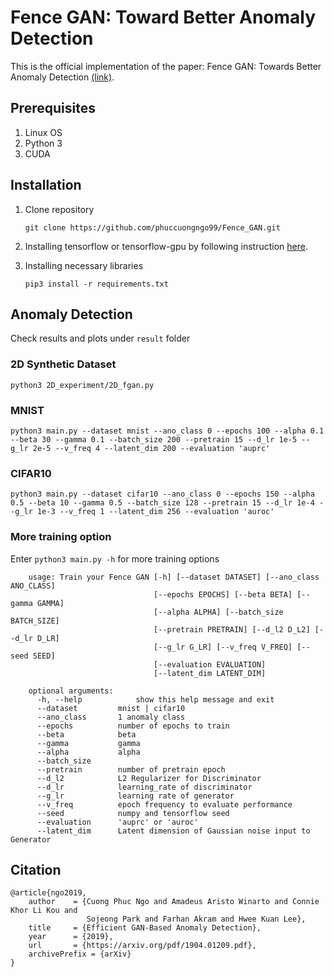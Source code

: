 # Fence GAN: Toward Better Anomaly Detection

This is the official implementation of the paper: Fence GAN: Towards Better Anomaly Detection [(link)](https://arxiv.org/abs/1904.01209).

## Prerequisites
1. Linux OS
2. Python 3
3. CUDA 

## Installation
1. Clone repository
    ```
    git clone https://github.com/phuccuongngo99/Fence_GAN.git
    ```
2. Installing tensorflow or tensorflow-gpu by following instruction [here](https://www.tensorflow.org/install/pip).

3. Installing necessary libraries
    ```
    pip3 install -r requirements.txt
    ```

## Anomaly Detection
Check results and plots under `result` folder
### 2D Synthetic Dataset
    
    python3 2D_experiment/2D_fgan.py
    
### MNIST
    python3 main.py --dataset mnist --ano_class 0 --epochs 100 --alpha 0.1 --beta 30 --gamma 0.1 --batch_size 200 --pretrain 15 --d_lr 1e-5 --g_lr 2e-5 --v_freq 4 --latent_dim 200 --evaluation 'auprc'


### CIFAR10
    python3 main.py --dataset cifar10 --ano_class 0 --epochs 150 --alpha 0.5 --beta 10 --gamma 0.5 --batch_size 128 --pretrain 15 --d_lr 1e-4 --g_lr 1e-3 --v_freq 1 --latent_dim 256 --evaluation 'auroc'

### More training option
Enter `python3 main.py -h` for more training options
```
    usage: Train your Fence GAN [-h] [--dataset DATASET] [--ano_class ANO_CLASS]
                                [--epochs EPOCHS] [--beta BETA] [--gamma GAMMA]
                                [--alpha ALPHA] [--batch_size BATCH_SIZE]
                                [--pretrain PRETRAIN] [--d_l2 D_L2] [--d_lr D_LR]
                                [--g_lr G_LR] [--v_freq V_FREQ] [--seed SEED]
                                [--evaluation EVALUATION]
                                [--latent_dim LATENT_DIM]

    optional arguments:
      -h, --help            show this help message and exit
      --dataset         mnist | cifar10
      --ano_class       1 anomaly class
      --epochs          number of epochs to train
      --beta            beta
      --gamma           gamma
      --alpha           alpha
      --batch_size 
      --pretrain        number of pretrain epoch
      --d_l2            L2 Regularizer for Discriminator
      --d_lr            learning_rate of discriminator
      --g_lr            learning rate of generator
      --v_freq          epoch frequency to evaluate performance
      --seed            numpy and tensorflow seed
      --evaluation      'auprc' or 'auroc'
      --latent_dim      Latent dimension of Gaussian noise input to Generator
  ```
  
## Citation
  ```
  @article{ngo2019,
      author    = {Cuong Phuc Ngo and Amadeus Aristo Winarto and Connie Khor Li Kou and
                   Sojeong Park and Farhan Akram and Hwee Kuan Lee},
      title     = {Efficient GAN-Based Anomaly Detection},
      year      = {2019},
      url       = {https://arxiv.org/pdf/1904.01209.pdf},
      archivePrefix = {arXiv}
  }
  ```
